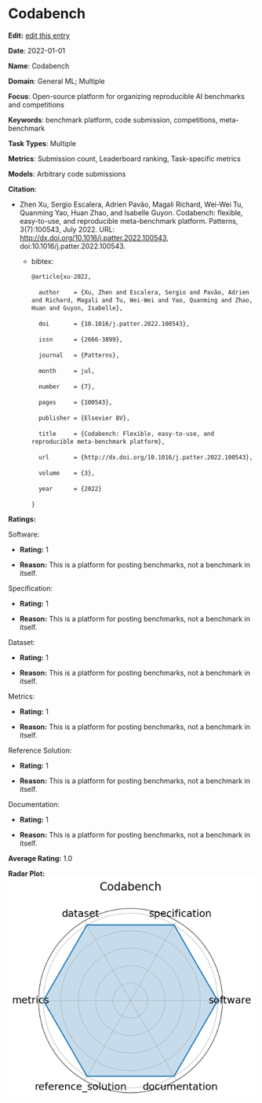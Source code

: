 # Codabench


**Edit:** [edit this entry](https://github.com/mlcommons-science/benchmark/tree/main/source)


**Date**: 2022-01-01


**Name**: Codabench


**Domain**: General ML; Multiple


**Focus**: Open-source platform for organizing reproducible AI benchmarks and competitions


**Keywords**: benchmark platform, code submission, competitions, meta-benchmark


**Task Types**: Multiple


**Metrics**: Submission count, Leaderboard ranking, Task-specific metrics


**Models**: Arbitrary code submissions


**Citation**:


- Zhen Xu, Sergio Escalera, Adrien Pavão, Magali Richard, Wei-Wei Tu, Quanming Yao, Huan Zhao, and Isabelle Guyon. Codabench: flexible, easy-to-use, and reproducible meta-benchmark platform. Patterns, 3(7):100543, July 2022. URL: http://dx.doi.org/10.1016/j.patter.2022.100543, doi:10.1016/j.patter.2022.100543.

  - bibtex:
      ```
      @article{xu-2022,

        author    = {Xu, Zhen and Escalera, Sergio and Pavão, Adrien and Richard, Magali and Tu, Wei-Wei and Yao, Quanming and Zhao, Huan and Guyon, Isabelle},

        doi       = {10.1016/j.patter.2022.100543},

        issn      = {2666-3899},

        journal   = {Patterns},

        month     = jul,

        number    = {7},

        pages     = {100543},

        publisher = {Elsevier BV},

        title     = {Codabench: Flexible, easy-to-use, and reproducible meta-benchmark platform},

        url       = {http://dx.doi.org/10.1016/j.patter.2022.100543},

        volume    = {3},

        year      = {2022}

      }

      ```

**Ratings:**


Software:


  - **Rating:** 1


  - **Reason:** This is a platform for posting benchmarks, not a benchmark in itself. 


Specification:


  - **Rating:** 1


  - **Reason:** This is a platform for posting benchmarks, not a benchmark in itself. 


Dataset:


  - **Rating:** 1


  - **Reason:** This is a platform for posting benchmarks, not a benchmark in itself. 


Metrics:


  - **Rating:** 1


  - **Reason:** This is a platform for posting benchmarks, not a benchmark in itself. 


Reference Solution:


  - **Rating:** 1


  - **Reason:** This is a platform for posting benchmarks, not a benchmark in itself. 


Documentation:


  - **Rating:** 1


  - **Reason:** This is a platform for posting benchmarks, not a benchmark in itself. 


**Average Rating:** 1.0


**Radar Plot:**
 ![Codabench radar plot](../../tex/images/codabench_radar.png)